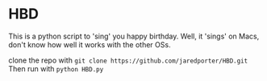 # HBD
This is a python script to 'sing' you happy birthday. Well, it 'sings' on Macs, don't know how well it works with the other OSs.

clone the repo with `git clone https://github.com/jaredporter/HBD.git` 
Then run with `python HBD.py`
